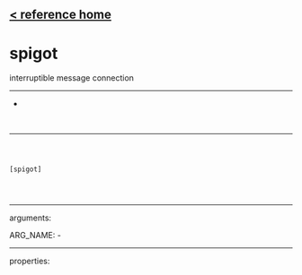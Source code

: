 [< reference home](ceammc_lib.html)
---

# spigot


interruptible message connection

---

-
<br>


---


```



[spigot]


            
```

---
arguments:

ARG_NAME: -<br>

---
properties:


